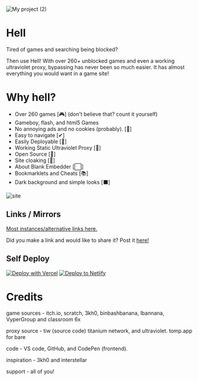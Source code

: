![My project (2)](https://github.com/D3ch/hell/assets/106717421/9f1397a8-77e9-4fad-8c60-c45d54f91070)

# Hell

Tired of games and searching being blocked?

Then use Hell! With over 260+ unblocked games and even a working ultraviolet proxy, bypassing has never been so much easier. It has almost everything you would want in a game site! 

# Why hell?

- Over 260 games [🎮] (don't believe that? count it yourself)
- Gameboy, flash, and html5 Games
- No annoying ads and no cookies (probably). [🚫]
- Easy to navigate [✔]
- Easily Deployable [🔽]
- Working Static Ultraviolet Proxy [🔎]
- Open Source [🚪]
- Site cloaking [🙈]
- About Blank Embedder [⬜]
- Bookmarklets and Cheats [📚]
- Dark background and simple looks [⬛]

![site](https://github.com/D3ch/hell/assets/106717421/6977a3b1-82d6-4efc-a164-06324bf090a7)

## Links / Mirrors


[Most instances/alternative links here.](https://instances.d3ch.repl.co)

Did you make a link and would like to share it? Post it [here!](https://forms.gle/gwxTCDRzZQRo5toH7)


## Self Deploy

[![Deploy with Vercel](https://vercel.com/button)](https://vercel.com/new/clone?repository-url=https%3A%2F%2Fgithub.com%2Fd3ch%2Fhell)
[![Deploy to Netlify](https://www.netlify.com/img/deploy/button.svg)](https://app.netlify.com/start/deploy?repository=https://github.com/d3ch/hell)


# Credits 

game sources - itch.io, scratch, 3kh0, binbashbanana, lbannana, VyperGroup and classroom 6x

proxy source - tiw (source code) titanium network, and ultraviolet. tomp.app for bare

code - VS code, GitHub, and CodePen (frontend).

inspiration - 3kh0 and interstellar

support - all of you!
